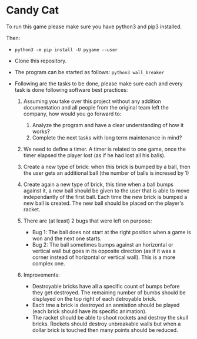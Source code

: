 # Candy Cat

To run this game please make sure you have python3 and pip3 installed.

Then:

* `python3 -m pip install -U pygame --user`
* Clone this repository.
* The program can be started as follows: `python3 wall_breaker`
* Following are the tasks to be done, please make sure each and every task is done following software best practices:

    1. Assuming you take over this project without any addition documentation and all people from the original team left the company, how would you go forward to:
       1. Analyze the program and have a clear understanding of how it works?
       1. Complete the next tasks with long term maintenance in mind?

    1. We need to define a timer. A timer is related to one game, once the timer elapsed the player lost (as if he had lost all his balls).
    2. Create a new type of brick: when this brick is bumped by a ball, then the user gets an additional ball (the number of balls is incresed by 1)
    3. Create again a new type of brick, this time when a ball bumps against it, a new ball should be given to the user that is able to move independantly of the first ball. Each time the new brick is bumped a new ball is created. The new ball should be placed on the player's racket.
    4. There are (at least) 2 bugs that were left on purpose: 

        * Bug 1: The ball does not start at the right position when a game is won and the next one starts.
        * Bug 2: The ball sometimes bumps against an horizontal or vertical wall but goes in its opposite direction (as if it was a corner instead of horizontal or vertical wall). This is a more complex one.
    5. Improvements:
        * Destroyable bricks have all a specific count of bumps before they get destroyed. The remaining number of bumbs should be displayed on the top right of each detroyable brick.
        * Each tme a brick is destroyed an anmiation should be played (each brick should have its specific animation).
        * The racket should be able to shoot rockets and destroy the skull bricks. Rockets should destroy unbreakable walls but when a dollar brick is touched then many points should be reduced.

